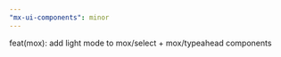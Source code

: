 ```yaml
---
"mx-ui-components": minor
---
```


feat(mox): add light mode to mox/select + mox/typeahead components

